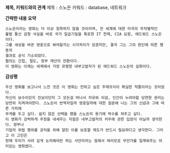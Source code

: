 **제목, 키워드와의 관계**
    제목 : 스노든
    키워드 : database, 네트워크
 
**간략한 내용 요약**

    스노든이라는 영화는 더 이상 침묵하지 않을 것이라며, 전 세계에 대한 미국의 무차별적인 
    불법 통신 감청 사실을 바로 국가 일급기밀을 폭로한 IT 천재, CIA 요원, 애드워드 스노든이다. 
    그를 세상을 바꾼 영웅으로 봐야할지는 시각차이가 있겠지만, 결국 그는 그의 판단에 따른 행동의 
    결과로 공식 기소되었다.
    협의는 간첩, 절도, 정부 재산의 전환이다.
    이 영화는 이제는 세계에서 가장 유명한 내부고발자가 된 에드워드 스노든의 실화이다.
    
**감상평** 
    
    우선 영화를 보고나서 느낀 것은 이 영화는 전하고 싶은 주제의식이 확실한 작품이라는 것이었다.
    자신이 보수이던지 진보이던지 그 모든걸 떠나서 자유와 이념, 인간이 누려야할 당연한 권리는 
    당연히 지켜져야한다. 스노든이 반역자일까 영웅일까에 대한 질문에 나는 그의 신념과 그에 따른 가치에
    무게를 두고 싶다. 쉽지 않은 선택을 했을 스노든의 용기에 박수를 쳐주고 싶다.
    이 영화가 강력하게 주장을 내세우는 지점은 내부고발자의 처우에 관한 입장이 아닐까 생각한다. 정부나
    기업의 위법 행위를 공익을 위해 알린 이를 보호할 제도가 반드시 필요하다고 생각한다. 그리고 이 고민은
    현재 우리가 사려 깊게 논의해야만 하는 사안이라는 점에서 여러모로 무언가를 일깨워주는 의미있는 영화였다.
   
